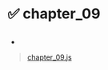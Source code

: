  # ✅ chapter_09
## 
* 
> [chapter_09.js](https://github.com/zxczoxc125/Learning-JavaScript-Data-Structures-and-Algorithms/blob/zxczoxc125/chapter_09/chapter_09.js)
